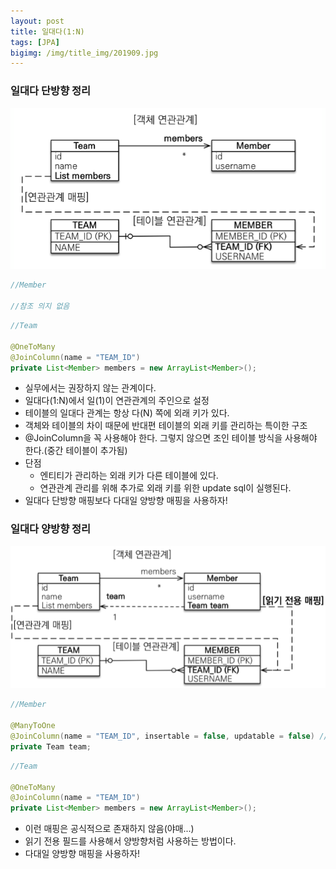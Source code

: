 ```yaml
---
layout: post
title: 일대다(1:N)
tags: [JPA]
bigimg: /img/title_img/201909.jpg
---
```


### 일대다 단방향 정리

![일대다 단방향](/img/post_img/JPA-2019-09-01-1.png)

```java
//Member

//참조 의지 없음
```
```java
//Team

@OneToMany
@JoinColumn(name = "TEAM_ID")
private List<Member> members = new ArrayList<Member>();
```

* 실무에서는 권장하지 않는 관계이다.
* 일대다(1:N)에서 일(1)이 연관관계의 주인으로 설정
* 테이블의 일대다 관계는 항상 다(N) 쪽에 외래 키가 있다.
* 객체와 테이블의 차이 때문에 반대편 테이블의 외래 키를 관리하는 특이한 구조
* @JoinColumn을 꼭 사용해야 한다. 그렇지 않으면 조인 테이블 방식을 사용해야 한다.(중간 테이블이 추가됨)
* 단점
    * 엔티티가 관리하는 외래 키가 다른 테이블에 있다.
    * 연관관계 관리를 위해 추가로 외래 키를 위한 update sql이 실행된다.
* 일대다 단방향 매핑보다 다대일 양방향 매핑을 사용하자!    


### 일대다 양방향 정리

![일대다 양방향](/img/post_img/JPA-2019-09-01-2.png)

```java
//Member

@ManyToOne
@JoinColumn(name = "TEAM_ID", insertable = false, updatable = false) //연관관계 주인을 읽기 전용으로 매핑힌다.
private Team team;
```
```java
//Team

@OneToMany
@JoinColumn(name = "TEAM_ID")
private List<Member> members = new ArrayList<Member>();
```
* 이런 매핑은 공식적으로 존재하지 않음(야매...)
* 읽기 전용 필드를 사용해서 양방향처럼 사용하는 방법이다.
* 다대일 양방향 매핑을 사용하자!